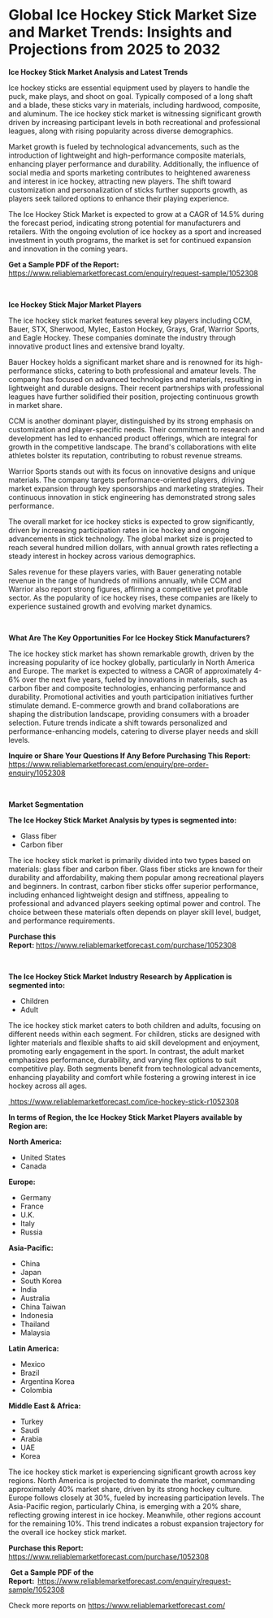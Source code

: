 <p><h1>Global Ice Hockey Stick Market Size and Market Trends: Insights and Projections from 2025 to 2032</h1></p><p><strong>Ice Hockey Stick Market Analysis and Latest Trends</strong></p>
<p><p>Ice hockey sticks are essential equipment used by players to handle the puck, make plays, and shoot on goal. Typically composed of a long shaft and a blade, these sticks vary in materials, including hardwood, composite, and aluminum. The ice hockey stick market is witnessing significant growth driven by increasing participant levels in both recreational and professional leagues, along with rising popularity across diverse demographics.</p><p>Market growth is fueled by technological advancements, such as the introduction of lightweight and high-performance composite materials, enhancing player performance and durability. Additionally, the influence of social media and sports marketing contributes to heightened awareness and interest in ice hockey, attracting new players. The shift toward customization and personalization of sticks further supports growth, as players seek tailored options to enhance their playing experience.</p><p>The Ice Hockey Stick Market is expected to grow at a CAGR of 14.5% during the forecast period, indicating strong potential for manufacturers and retailers. With the ongoing evolution of ice hockey as a sport and increased investment in youth programs, the market is set for continued expansion and innovation in the coming years.</p></p>
<p><strong>Get a Sample PDF of the Report:&nbsp;</strong> <a href="https://www.reliablemarketforecast.com/enquiry/request-sample/1052308?utm_campaign=3454&utm_medium=2&utm_source=Github&utm_content=ia&utm_term=27032025&utm_id=ice-hockey-stick">https://www.reliablemarketforecast.com/enquiry/request-sample/1052308</a></p>
<p>&nbsp;</p>
<p><strong>Ice Hockey Stick Major Market Players</strong></p>
<p><p>The ice hockey stick market features several key players including CCM, Bauer, STX, Sherwood, Mylec, Easton Hockey, Grays, Graf, Warrior Sports, and Eagle Hockey. These companies dominate the industry through innovative product lines and extensive brand loyalty.</p><p>Bauer Hockey holds a significant market share and is renowned for its high-performance sticks, catering to both professional and amateur levels. The company has focused on advanced technologies and materials, resulting in lightweight and durable designs. Their recent partnerships with professional leagues have further solidified their position, projecting continuous growth in market share.</p><p>CCM is another dominant player, distinguished by its strong emphasis on customization and player-specific needs. Their commitment to research and development has led to enhanced product offerings, which are integral for growth in the competitive landscape. The brand's collaborations with elite athletes bolster its reputation, contributing to robust revenue streams.</p><p>Warrior Sports stands out with its focus on innovative designs and unique materials. The company targets performance-oriented players, driving market expansion through key sponsorships and marketing strategies. Their continuous innovation in stick engineering has demonstrated strong sales performance.</p><p>The overall market for ice hockey sticks is expected to grow significantly, driven by increasing participation rates in ice hockey and ongoing advancements in stick technology. The global market size is projected to reach several hundred million dollars, with annual growth rates reflecting a steady interest in hockey across various demographics.</p><p>Sales revenue for these players varies, with Bauer generating notable revenue in the range of hundreds of millions annually, while CCM and Warrior also report strong figures, affirming a competitive yet profitable sector. As the popularity of ice hockey rises, these companies are likely to experience sustained growth and evolving market dynamics.</p></p>
<p>&nbsp;</p>
<p><strong>What Are The Key Opportunities For Ice Hockey Stick Manufacturers?</strong></p>
<p><p>The ice hockey stick market has shown remarkable growth, driven by the increasing popularity of ice hockey globally, particularly in North America and Europe. The market is expected to witness a CAGR of approximately 4-6% over the next five years, fueled by innovations in materials, such as carbon fiber and composite technologies, enhancing performance and durability. Promotional activities and youth participation initiatives further stimulate demand. E-commerce growth and brand collaborations are shaping the distribution landscape, providing consumers with a broader selection. Future trends indicate a shift towards personalized and performance-enhancing models, catering to diverse player needs and skill levels.</p></p>
<p><strong>Inquire or Share Your Questions If Any Before Purchasing This Report:</strong> <a href="https://www.reliablemarketforecast.com/enquiry/pre-order-enquiry/1052308?utm_campaign=3454&utm_medium=2&utm_source=Github&utm_content=ia&utm_term=27032025&utm_id=ice-hockey-stick">https://www.reliablemarketforecast.com/enquiry/pre-order-enquiry/1052308</a></p>
<p>&nbsp;</p>
<p><strong>Market Segmentation</strong></p>
<p><strong>The Ice Hockey Stick Market Analysis by types is segmented into:</strong></p>
<p><ul><li>Glass fiber</li><li>Carbon fiber</li></ul></p>
<p><p>The ice hockey stick market is primarily divided into two types based on materials: glass fiber and carbon fiber. Glass fiber sticks are known for their durability and affordability, making them popular among recreational players and beginners. In contrast, carbon fiber sticks offer superior performance, including enhanced lightweight design and stiffness, appealing to professional and advanced players seeking optimal power and control. The choice between these materials often depends on player skill level, budget, and performance requirements.</p></p>
<p><strong>Purchase this Report:&nbsp;</strong><a href="https://www.reliablemarketforecast.com/purchase/1052308?utm_campaign=3454&utm_medium=2&utm_source=Github&utm_content=ia&utm_term=27032025&utm_id=ice-hockey-stick">https://www.reliablemarketforecast.com/purchase/1052308</a></p>
<p>&nbsp;</p>
<p><strong>The Ice Hockey Stick Market Industry Research by Application is segmented into:</strong></p>
<p><ul><li>Children</li><li>Adult</li></ul></p>
<p><p>The ice hockey stick market caters to both children and adults, focusing on different needs within each segment. For children, sticks are designed with lighter materials and flexible shafts to aid skill development and enjoyment, promoting early engagement in the sport. In contrast, the adult market emphasizes performance, durability, and varying flex options to suit competitive play. Both segments benefit from technological advancements, enhancing playability and comfort while fostering a growing interest in ice hockey across all ages.</p></p>
<p><a href="https://www.reliablemarketforecast.com/ice-hockey-stick-r1052308?utm_campaign=3454&utm_medium=2&utm_source=Github&utm_content=ia&utm_term=27032025&utm_id=ice-hockey-stick">&nbsp;https://www.reliablemarketforecast.com/ice-hockey-stick-r1052308</a></p>
<p><strong>In terms of Region, the Ice Hockey Stick Market Players available by Region are:</strong></p>
<p>
    <p> <strong> North America: </strong>
        <ul>
            <li>United States</li>
            <li>Canada</li>
        </ul>
        </p> 
    <p> <strong> Europe: </strong>
        <ul>
            <li>Germany</li>
            <li>France</li>
            <li>U.K.</li>
            <li>Italy</li>
            <li>Russia</li>
        </ul>
        </p> 
    <p> <strong> Asia-Pacific: </strong>
        <ul>
            <li>China</li>
            <li>Japan</li>
            <li>South Korea</li>
            <li>India</li>
            <li>Australia</li>
            <li>China Taiwan</li>
            <li>Indonesia</li>
            <li>Thailand</li>
            <li>Malaysia</li>
        </ul>
        </p> 
    <p> <strong> Latin America: </strong>
        <ul>
            <li>Mexico</li>
            <li>Brazil</li>
            <li>Argentina Korea</li>
            <li>Colombia</li>
        </ul>
        </p> 
    <p> <strong> Middle East & Africa: </strong>
        <ul>
            <li>Turkey</li>
            <li>Saudi</li>
            <li>Arabia</li>
            <li>UAE</li>
            <li>Korea</li>
        </ul>
    </p>
    </p>
<p><p>The ice hockey stick market is experiencing significant growth across key regions. North America is projected to dominate the market, commanding approximately 40% market share, driven by its strong hockey culture. Europe follows closely at 30%, fueled by increasing participation levels. The Asia-Pacific region, particularly China, is emerging with a 20% share, reflecting growing interest in ice hockey. Meanwhile, other regions account for the remaining 10%. This trend indicates a robust expansion trajectory for the overall ice hockey stick market.</p></p>
<p><strong>Purchase this Report: </strong><a href="https://www.reliablemarketforecast.com/purchase/1052308?utm_campaign=3454&utm_medium=2&utm_source=Github&utm_content=ia&utm_term=27032025&utm_id=ice-hockey-stick">https://www.reliablemarketforecast.com/purchase/1052308</a></p>
<p>&nbsp;<strong>Get a Sample PDF of the Report:&nbsp;&nbsp;</strong><a href="https://www.reliablemarketforecast.com/enquiry/request-sample/1052308?utm_campaign=3454&utm_medium=2&utm_source=Github&utm_content=ia&utm_term=27032025&utm_id=ice-hockey-stick">https://www.reliablemarketforecast.com/enquiry/request-sample/1052308</a></p>
<p><strong></strong></p>
<p>Check more reports on <a href="https://www.reliablemarketforecast.com/?utm_campaign=3454&utm_medium=2&utm_source=Github&utm_content=ia&utm_term=27032025&utm_id=ice-hockey-stick">https://www.reliablemarketforecast.com/</a></p>